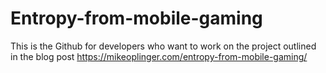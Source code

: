 # Entropy-from-mobile-gaming
This is the Github for developers who want to work on the project outlined in the blog post https://mikeoplinger.com/entropy-from-mobile-gaming/
